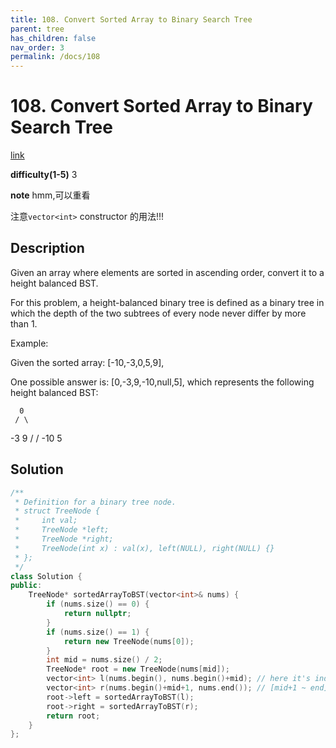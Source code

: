 ```yaml
---
title: 108. Convert Sorted Array to Binary Search Tree
parent: tree
has_children: false
nav_order: 3
permalink: /docs/108
---
```

# 108. Convert Sorted Array to Binary Search Tree   
[link](https://leetcode.com/problems/convert-sorted-array-to-binary-search-tree/)

**difficulty(1-5)**
3

**note**
hmm,可以重看

注意`vector<int>` constructor 的用法!!!

## Description
Given an array where elements are sorted in ascending order, convert it to a height balanced BST.

For this problem, a height-balanced binary tree is defined as a binary tree in which the depth of the two subtrees of every node never differ by more than 1.

Example:

Given the sorted array: [-10,-3,0,5,9],

One possible answer is: [0,-3,9,-10,null,5], which represents the following height balanced BST:

      0
     / \
   -3   9
   /   /
 -10  5

## Solution
```c++
/**
 * Definition for a binary tree node.
 * struct TreeNode {
 *     int val;
 *     TreeNode *left;
 *     TreeNode *right;
 *     TreeNode(int x) : val(x), left(NULL), right(NULL) {}
 * };
 */
class Solution {
public:
    TreeNode* sortedArrayToBST(vector<int>& nums) {
        if (nums.size() == 0) {
            return nullptr;
        }
        if (nums.size() == 1) {
            return new TreeNode(nums[0]);
        }
        int mid = nums.size() / 2;
        TreeNode* root = new TreeNode(nums[mid]);
        vector<int> l(nums.begin(), nums.begin()+mid); // here it's index is from [0 ~ mid-1] 
        vector<int> r(nums.begin()+mid+1, nums.end()); // [mid+1 ~ end]
        root->left = sortedArrayToBST(l);
        root->right = sortedArrayToBST(r);
        return root;
    }
};
```
